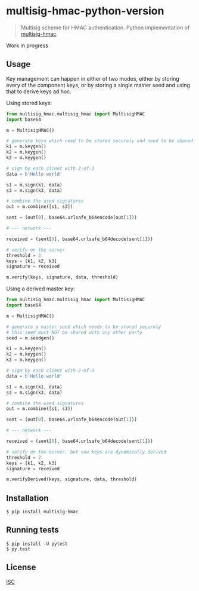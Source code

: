 # multisig-hmac-python-version

> Multisig scheme for HMAC authentication. Python implementation of [multisig-hmac](https://github.com/emilbayes/multisig-hmac).

Work in progress

## Usage
Key management can happen in either of two modes, either by storing every of the component keys, or by storing a single master seed and using that to derive keys ad hoc.

Using stored keys:

```python
from multisig_hmac.multisig_hmac import MultisigHMAC
import base64

m = MultisigHMAC()

# generate keys which need to be stored securely and need to be shared securely with each party
k1 = m.keygen()
k2 = m.keygen()
k3 = m.keygen()

# sign by each client with 2-of-3
data = b'Hello world'

s1 = m.sign(k1, data)
s3 = m.sign(k3, data)

# combine the used signatures
out = m.combine([s1, s3])

sent = (out[0], base64.urlsafe_b64encode(out[1]))

# --- network ---

received = (sent[0], base64.urlsafe_b64decode(sent[1]))

# verify on the server
threshold = 2
keys = [k1, k2, k3]
signature = received

m.verify(keys, signature, data, threshold)

```

Using a derived master key:

```python
from multisig_hmac.multisig_hmac import MultisigHMAC
import base64

m = MultisigHMAC()

# generate a master seed which needs to be stored securely
# this seed must NOT be shared with any other party
seed = m.seedgen()

k1 = m.keygen()
k2 = m.keygen()
k3 = m.keygen()

# sign by each client with 2-of-3
data = b'Hello world'

s1 = m.sign(k1, data)
s3 = m.sign(k3, data)

# combine the used signatures
out = m.combine([s1, s3])

sent = (out[0], base64.urlsafe_b64encode(out[1]))

# --- network ---

received = (sent[0], base64.urlsafe_b64decode(sent[1]))

# verify on the server, but now keys are dynamically derived
threshold = 2
keys = [k1, k2, k3]
signature = received

m.verifyDerived(keys, signature, data, threshold)

```


## Installation
```console
$ pip install multisig-hmac
```

## Running tests
```console
$ pip install -U pytest
$ py.test
```

## License

[ISC](LICENSE)
